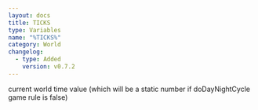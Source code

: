 ```yaml
---
layout: docs
title: TICKS
type: Variables
name: "%TICKS%"
category: World
changelog:
  - type: Added
    version: v0.7.2
---
```

current world time value (which will be a static number if doDayNightCycle game rule is false)

